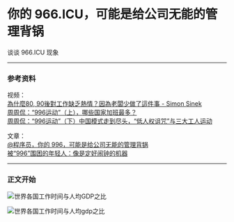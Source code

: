 # 你的 966.ICU，可能是给公司无能的管理背锅
谈谈 966.ICU 现象

----
### 参考资料
视频：<br>
[為什麼80, 90後對工作缺乏熱情？因為老闆少做了這件事 - Simon Sinek](https://www.youtube.com/watch?v=1oLdExa62AI)<br>
[周周侃：“996运动”（上），哪些国家加班最多？](https://www.youtube.com/watch?v=mdItEYTB7Hk)<br>
[周周侃：“996运动”（下）中国模式走到尽头，“低人权诅咒”与三大工人运动](https://www.youtube.com/watch?v=93OtoBTv270)


文章：<br>
[@程序员，你的 996，可能是给公司无能的管理背锅](https://blog.csdn.net/csdnnews/article/details/81611801)<br>
[被“996”围困的年轻人：像是定好闹钟的机器](https://www.jishuwen.com/d/2ynw#tuit)

----
### 正文开始
![世界各国工作时间与人均GDP之比](http://g123.hkming.com/img/gdppercapita-vs-annual-hours-worked.jpg)


![世界各国工作时间与人均gdp之比](https://ourworldindata.org/grapher/exports/gdppercapita-vs-annual-hours-worked.svg)
